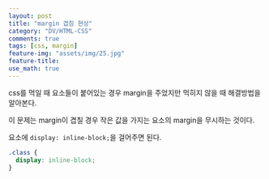 ```yaml
---
layout: post
title: "margin 겹침 현상"
category: "DV/HTML-CSS"
comments: true
tags: [css, margin]
feature-img: "assets/img/25.jpg"
feature-title:
use_math: true
---
```


css를 먹일 때 요소들이 붙어있는 경우 margin을 주었지만 먹히지 않을 때 해결방법을 알아본다.

이 문제는 margin이 겹칠 경우 작은 값을 가지는 요소의 margin을 무시하는 것이다.

요소에 `display: inline-block;`을 걸어주면 된다.

```css
.class {
  display: inline-block;
}
```
